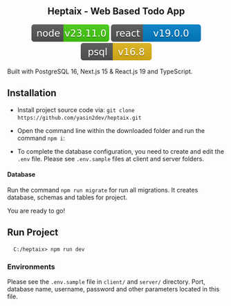 <p align="center">
  <h2 align="center">Heptaix - Web Based Todo App</h2>
</p>

<div align="center">
    <img src="./res/badges/node.svg"/>
    <img src="./res/badges/react.svg"/>
    <img src="./res/badges/postgresql.svg"/>
</div>

Built with PostgreSQL 16, Next.js 15 & React.js 19 and TypeScript.


## Installation

- <p>Install project source code via: <code>git clone https://github.com/yasin2dev/heptaix.git</code></p>

- <p>Open the command line within the downloaded folder and run the command <code>npm i</code>:</p>

- To complete the database configuration, you need to create and edit the <code>.env</code> file. Please see `.env.sample` files at client and server folders.

#### Database

Run the command ``` npm run migrate ``` for run all migrations. It creates database, schemas and tables for project. 

You are ready to go!

## Run Project

```
  C:/heptaix> npm run dev
```

### Environments

Please see the `.env.sample` file in `client/` and `server/` directory. Port, database name, username, password and other parameters located in this file.
